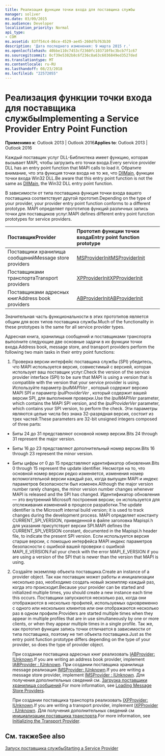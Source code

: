 ```yaml
---
title: Реализация функции точки входа для поставщика службы
manager: soliver
ms.date: 03/09/2015
ms.audience: Developer
localization_priority: Normal
api_type:
- COM
ms.assetid: 83ff54c4-86ce-4529-ae45-260dfb763b30
description: 'Дата последнего изменения: 9 марта 2015 г.'
ms.openlocfilehash: 40bbe110c7453cf2360fc103710fbc3bcb7f1c67
ms.sourcegitcommit: 0cf39e5382b8c6f236c8a63c6036849ed3527ded
ms.translationtype: MT
ms.contentlocale: ru-RU
ms.lasthandoff: 08/23/2018
ms.locfileid: "22572055"
---
```

# <a name="implementing-a-service-provider-entry-point-function"></a><span data-ttu-id="a3574-103">Реализация функции точки входа для поставщика службы</span><span class="sxs-lookup"><span data-stu-id="a3574-103">Implementing a Service Provider Entry Point Function</span></span>

  
  
<span data-ttu-id="a3574-104">**Применимо к**: Outlook 2013 | Outlook 2016</span><span class="sxs-lookup"><span data-stu-id="a3574-104">**Applies to**: Outlook 2013 | Outlook 2016</span></span> 
  
<span data-ttu-id="a3574-105">Каждый поставщик услуг DLL-Библиотека имеет функцию, которая вызывает MAPI, чтобы загрузить его точки входа.</span><span class="sxs-lookup"><span data-stu-id="a3574-105">Every service provider DLL has an entry point function that MAPI calls to load it.</span></span> <span data-ttu-id="a3574-106">Обратите внимание, что эта функция точки входа не то же, что [DllMain](http://msdn.microsoft.com/en-us/library/ms682583.aspx), функции точки входа Win32 DLL.</span><span class="sxs-lookup"><span data-stu-id="a3574-106">Be aware that this entry point function is not the same as [DllMain](http://msdn.microsoft.com/en-us/library/ms682583.aspx), the Win32 DLL entry point function.</span></span>
  
<span data-ttu-id="a3574-107">В зависимости от типа поставщика функция точки входа вашего поставщика соответствует другой прототип.</span><span class="sxs-lookup"><span data-stu-id="a3574-107">Depending on the type of your provider, your provider entry point function conforms to a different prototype.</span></span> <span data-ttu-id="a3574-108">MAPI определяет прототипов функций различных запись точки для поставщиков услуг.</span><span class="sxs-lookup"><span data-stu-id="a3574-108">MAPI defines different entry point function prototypes for service providers.</span></span>
  
|<span data-ttu-id="a3574-109">**Поставщик**</span><span class="sxs-lookup"><span data-stu-id="a3574-109">**Provider**</span></span>|<span data-ttu-id="a3574-110">**Прототип функции точки входа**</span><span class="sxs-lookup"><span data-stu-id="a3574-110">**Entry point function prototype**</span></span>|
|:-----|:-----|
|<span data-ttu-id="a3574-111">Поставщики хранилища сообщений</span><span class="sxs-lookup"><span data-stu-id="a3574-111">Message store providers</span></span>  <br/> |[<span data-ttu-id="a3574-112">MSProviderInit</span><span class="sxs-lookup"><span data-stu-id="a3574-112">MSProviderInit</span></span>](msproviderinit.md) <br/> |
|<span data-ttu-id="a3574-113">Поставщиками транспорта</span><span class="sxs-lookup"><span data-stu-id="a3574-113">Transport providers</span></span>  <br/> |[<span data-ttu-id="a3574-114">XPProviderInit</span><span class="sxs-lookup"><span data-stu-id="a3574-114">XPProviderInit</span></span>](xpproviderinit.md) <br/> |
|<span data-ttu-id="a3574-115">Поставщиками адресных книг</span><span class="sxs-lookup"><span data-stu-id="a3574-115">Address book providers</span></span>  <br/> |[<span data-ttu-id="a3574-116">ABProviderInit</span><span class="sxs-lookup"><span data-stu-id="a3574-116">ABProviderInit</span></span>](abproviderinit.md) <br/> |
   
<span data-ttu-id="a3574-117">Значительная часть функциональности в этих прототипов является общим для всех типов поставщика службы.</span><span class="sxs-lookup"><span data-stu-id="a3574-117">Much of the functionality in these prototypes is the same for all service provider types.</span></span> 
  
<span data-ttu-id="a3574-118">Адресная книга, хранилища сообщений и поставщиками транспорта выполните следующие две основные задачи в их функции точки входа.</span><span class="sxs-lookup"><span data-stu-id="a3574-118">Address book, message store, and transport providers perform the following two main tasks in their entry point functions:</span></span>
  
1. <span data-ttu-id="a3574-119">Проверка версии интерфейс поставщика службы (SPI) убедитесь, что MAPI используется версия, совместимый с версией, которая использует ваш поставщик услуг.</span><span class="sxs-lookup"><span data-stu-id="a3574-119">Check the version of the service provider interface (SPI) to be sure that MAPI is using a version that is compatible with the version that your service provider is using.</span></span> <span data-ttu-id="a3574-120">Используйте параметр _lpulMAPIVer_ , который содержит версию MAPI SPI и параметр _lpulProviderVer_ , который содержит вашей версии SPI, для выполнения проверки.</span><span class="sxs-lookup"><span data-stu-id="a3574-120">Use the  _lpulMAPIVer_ parameter, which contains the MAPI SPI version, and the  _lpulProviderVer_ parameter, which contains your SPI version, to perform the check.</span></span> <span data-ttu-id="a3574-121">Эти параметры являются целые числа без знака 32-разрядная версия, состоит из трех частей:</span><span class="sxs-lookup"><span data-stu-id="a3574-121">These parameters are 32-bit unsigned integers composed of three parts:</span></span> 
    
  - <span data-ttu-id="a3574-122">Биты 24 до 31 представляют основной номер версии.</span><span class="sxs-lookup"><span data-stu-id="a3574-122">Bits 24 through 31 represent the major version.</span></span>
    
  - <span data-ttu-id="a3574-123">Биты 16 до 23 представляют дополнительный номер версии.</span><span class="sxs-lookup"><span data-stu-id="a3574-123">Bits 16 through 23 represent the minor version.</span></span>
    
  - <span data-ttu-id="a3574-124">Биты цифры от 0 до 15 представляют идентификатор обновления.</span><span class="sxs-lookup"><span data-stu-id="a3574-124">Bits 0 through 15 represent the update identifier.</span></span> <span data-ttu-id="a3574-125">Несмотря на то, что основной номер версии редко изменяется, изменения номер вспомогательной версии каждый раз, когда выпущен MAPI и индекс параметров безопасности был изменен.</span><span class="sxs-lookup"><span data-stu-id="a3574-125">Although the major version number rarely changes, the minor version number changes whenever MAPI is released and the SPI has changed.</span></span> <span data-ttu-id="a3574-126">Идентификатор обновления — это внутренний Microsoft построения версии; он используется для отслеживания изменений в процессе разработки.</span><span class="sxs-lookup"><span data-stu-id="a3574-126">The update identifier is the Microsoft internal build version; it is used to track changes during the development process.</span></span> <span data-ttu-id="a3574-127">MAPI определяет константу CURRENT_SPI_VERSION, приведенной в файле заголовка Mapispi.h для указания присутствует версии SPI.</span><span class="sxs-lookup"><span data-stu-id="a3574-127">MAPI defines the CURRENT_SPI_VERSION constant, documented in the Mapispi.h header file, to indicate the present SPI version.</span></span> <span data-ttu-id="a3574-128">Если используется версия старше версии, с помощью интерфейса MAPI индекс параметров безопасности с ошибкой вашей проверки с ошибкой MAPI_E_VERSION.</span><span class="sxs-lookup"><span data-stu-id="a3574-128">Fail your check with the error MAPI_E_VERSION if you are using a version of the SPI that is newer than the version that MAPI is using.</span></span>
    
2. <span data-ttu-id="a3574-129">Создайте экземпляр объекта поставщика.</span><span class="sxs-lookup"><span data-stu-id="a3574-129">Create an instance of a provider object.</span></span> <span data-ttu-id="a3574-130">Так как поставщик может работы и инициализации несколько раз, необходимо создать новый экземпляр каждый раз, когда это происходит.</span><span class="sxs-lookup"><span data-stu-id="a3574-130">Because your provider can be started and initialized multiple times, you should create a new instance each time this occurs.</span></span> <span data-ttu-id="a3574-131">Поставщики запускаются несколько раз, когда они отображаются в несколько профилей, используемых одновременно с одного или нескольких клиентов или они отображаются несколько раз в одном профиле.</span><span class="sxs-lookup"><span data-stu-id="a3574-131">Providers are started multiple times when they appear in multiple profiles that are in use simultaneously by one or more clients, or when they appear multiple times in a single profile.</span></span> <span data-ttu-id="a3574-132">Так же, как прототип функции запись точки отличается в зависимости от типа поставщика, поэтому не тип объекта поставщика.</span><span class="sxs-lookup"><span data-stu-id="a3574-132">Just as the entry point function prototype differs depending on the type of your provider, so does the type of provider object.</span></span> 
    
    <span data-ttu-id="a3574-133">При создании поставщика адресных книг реализовать [IABProvider: IUnknown](iabprovideriunknown.md).</span><span class="sxs-lookup"><span data-stu-id="a3574-133">If you are writing an address book provider, implement [IABProvider : IUnknown](iabprovideriunknown.md).</span></span> <span data-ttu-id="a3574-134">При создании поставщика хранилища message реализация [IMSProvider: IUnknown](imsprovideriunknown.md).</span><span class="sxs-lookup"><span data-stu-id="a3574-134">If you are writing a message store provider, implement [IMSProvider : IUnknown](imsprovideriunknown.md).</span></span> <span data-ttu-id="a3574-135">Для получения дополнительных сведений см. [Загрузка поставщики хранилища сообщений](loading-message-store-providers.md).</span><span class="sxs-lookup"><span data-stu-id="a3574-135">For more information, see [Loading Message Store Providers](loading-message-store-providers.md).</span></span>
    
    <span data-ttu-id="a3574-136">При создании поставщика транспорта реализовать [IXPProvider: IUnknown](ixpprovideriunknown.md).</span><span class="sxs-lookup"><span data-stu-id="a3574-136">If you are writing a transport provider, implement [IXPProvider : IUnknown](ixpprovideriunknown.md).</span></span> <span data-ttu-id="a3574-137">Для получения дополнительных сведений см [инициализации поставщика транспорта](initializing-the-transport-provider.md).</span><span class="sxs-lookup"><span data-stu-id="a3574-137">For more information, see [Initializing the Transport Provider](initializing-the-transport-provider.md).</span></span>
    
## <a name="see-also"></a><span data-ttu-id="a3574-138">См. также</span><span class="sxs-lookup"><span data-stu-id="a3574-138">See also</span></span>



[<span data-ttu-id="a3574-139">Запуск поставщика службы</span><span class="sxs-lookup"><span data-stu-id="a3574-139">Starting a Service Provider</span></span>](starting-a-service-provider.md)


